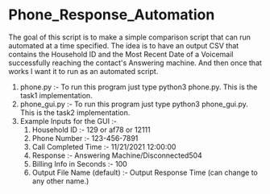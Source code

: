 # Phone_Response_Automation

The goal of this script is to make a simple comparison script that can run automated at a time specified. The idea is to have an output CSV that contains the Household ID and the Most Recent Date of a Voicemail successfully reaching the contact's Answering machine. And then once that works I want it to run as an automated script.


1. phone.py :- To run this program just type python3 phone.py. This is the task1 
    implementation.
2. phone_gui.py :- To run this program just type python3 phone_gui.py. This is the task2
    implementation. 
3. Example Inputs for the GUI :-
   1. Household ID :- 129 or af78 or 12111
   2. Phone Number :- 123-456-7891
   3. Call Completed Time :- 11/21/2021 12:00:00
   4. Response :- Answering Machine/Disconnected504
   5. Billing Info in Seconds :- 100
   6. Output File Name (default) :- Output Response Time (can change to any other name.)
